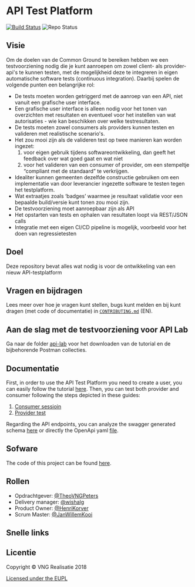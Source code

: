 # API Test Platform

[![Build Status](https://jenkins.nlx.io/job/gemma-zaken-build-and-test/badge/icon?style=plastic)](https://jenkins.nlx.io/) ![Repo Status](https://img.shields.io/badge/status-concept-lightgrey.svg?style=plastic)

## Visie 
 
Om de doelen van de Common Ground te bereiken hebben we een testvoorziening nodig die je kunt aanroepen om zowel client- als provider-api's te kunnen testen, met de mogelijkheid deze te integreren in eigen automatische software tests (continuous integration). Daarbij spelen de volgende punten een belangrijke rol:
* De tests moeten worden getriggerd met de aanroep van een API, niet vanuit een grafische user interface.
* Een grafische user interface is alleen nodig voor het tonen van overzichten met resultaten en eventueel voor het instellen van wat autorisaties - wie kan beschikken over welke testresultaten.
* De tests moeten zowel consumers als providers kunnen testen en valideren met realistische scenario's.
* Het zou mooi zijn als de valideren test op twee manieren kan worden ingezet: 
   1. voor eigen gebruik tijdens softwareontwikkeling, dan geeft het feedback over wat goed gaat en wat niet  
   2. voor het valideren van een consumer of provider, om een stempeltje “compliant met de standaard” te verkrijgen.
* Idealiter kunnen gemeenten dezelfde constructie gebruiken om een implementatie van door leverancier ingezette software te testen tegen het testplatform.
* Wat extraatjes zoals ‘badges’ waarmee je resultaat validatie voor een bepaalde build/versie kunt tonen zou mooi zijn.
* De testvoorziening moet aanroepbaar zijn als API
* Het opstarten van tests en ophalen van resultaten loopt via REST/JSON calls 
* Integratie met een eigen CI/CD pipeline is mogelijk, voorbeeld voor het doen van regressietesten

## Doel
Deze repository bevat alles wat nodig is voor de ontwikkeling van een nieuw API-testplatform

## Vragen en bijdragen
Lees meer over hoe je vragen kunt stellen, bugs kunt melden en bij kunt dragen (met code of documentatie) in [`CONTRIBUTING.md`](CONTRIBUTING.md) (EN).

## Aan de slag met de testvoorziening voor API Lab
Ga naar de folder [api-lab](https://github.com/VNG-Realisatie/api-testvoorziening/tree/master/doc/api_lab) voor het downloaden van de tutorial en de bijbehorende Postman collecties.

## Documentatie
First, in order to use the API Test Platform you need to create a user, you can easily follow the tutorial [here](https://github.com/VNG-Realisatie/api-testvoorziening/blob/master/tutorials/USER.md).
Then, you can test both provider and consumer following the steps depicted in these guides:
1. [Consumer sessioin](https://github.com/VNG-Realisatie/api-testvoorziening/blob/master/tutorials/CONSUMER_SESSION.md)
2. [Provider test](https://github.com/VNG-Realisatie/api-testvoorziening/blob/master/tutorials/PROVIDER_TEST.md)

Regarding the API endpoints, you can analyze the swagger generated schema [here](https://vng-staging.maykin.nl/api/v1/schema) or directly the OpenApi yaml [file](https://github.com/VNG-Realisatie/api-testvoorziening/blob/master/api-specificatie/openapi.yaml). 


## Sofware
The code of this project can be found [here](https://github.com/VNG-Realisatie/api-testvoorziening-code).


## Rollen

- Opdrachtgever: [@TheoVNGPeters](https://github.com/TheoVNGPeters)
- Delivery manager: [@wishalg](https://github.com/wishalg)
- Product Owner: [@HenriKorver](https://github.com/HenriKorver)
- Scrum Master:  [@JanWillemKooi](https://github.com/JanWillemKooi)

## Snelle links

## Licentie
Copyright © VNG Realisatie 2018

[Licensed under the EUPL](LICENCE.md)
